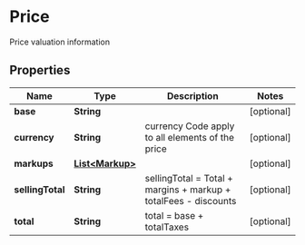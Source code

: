 

# Price

Price valuation information

## Properties

| Name | Type | Description | Notes |
|------------ | ------------- | ------------- | -------------|
|**base** | **String** |  |  [optional] |
|**currency** | **String** | currency Code apply to all elements of the price |  [optional] |
|**markups** | [**List&lt;Markup&gt;**](Markup.md) |  |  [optional] |
|**sellingTotal** | **String** | sellingTotal &#x3D; Total + margins + markup + totalFees - discounts |  [optional] |
|**total** | **String** | total &#x3D; base + totalTaxes |  [optional] |



